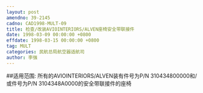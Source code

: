 ```yaml
---
layout: post
amendno: 39-2145
cadno: CAD1998-MULT-09
title: 检查/改装AVIOINTERIORS/ALVEN座椅安全带联接件
date: 1998-03-09 00:00:00 +0800
effdate: 1998-03-15 00:00:00 +0800
tag: MULT
categories: 民航总局航空器适航司
author: 李强
---
```


##适用范围:
所有的AVIOINTERIORS/ALVEN装有件号为P/N 310434800000和/或件号为P/N 3104348A0000的安全带联接件的座椅

